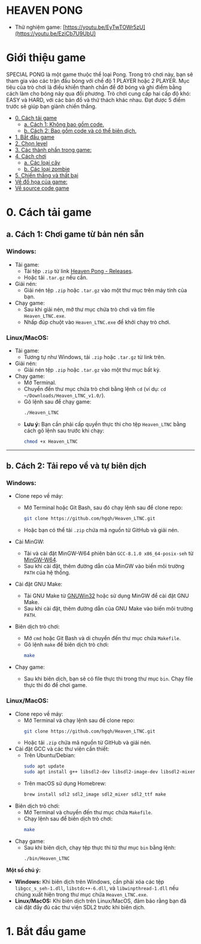 # HEAVEN PONG
- Thử nghiệm game: [https://youtu.be/EyTwTOWr5zU](https://youtu.be/EziCb7U9UbU)

# Giới thiệu game

SPECIAL PONG là một game thuộc thể loại Pong. Trong trò chơi này, bạn sẽ tham gia vào các trận đấu bóng với chế độ 1 PLAYER hoặc 2 PLAYER. Mục tiêu của trò chơi là điều khiển thanh chắn để đỡ bóng và ghi điểm bằng cách làm cho bóng nảy qua đối phương. Trò chơi cung cấp hai cấp độ khó: EASY và HARD, với các bản đồ và thử thách khác nhau. Đạt được 5 điểm trước sẽ giúp bạn giành chiến thắng.

- [0. Cách tải game](#0-cách-tải-game)
    * [a. Cách 1: Không bao gồm code.](#a-cách-1-không-bao-gồm-code)
    * [b. Cách 2: Bao gồm code và có thể biên dịch.](#b-cách-2-bao-gồm-code-và-có-thể-biên-dịch)
- [1. Bắt đầu game](#1bắt-đầu-game)
- [2. Chọn level](#2chọn-level)
- [3. Các thành phần trong game:](#3-các-thành-phần-trong-game)
- [4. Cách chơi](#4-cách-chơi)
    * [a. Các loại cây](#acác-loại-cây)
    * [b. Các loại zombie](#bcác-loại-zombie)
- [5. Chiến thắng và thất bại](#5-chiến-thắng-và-thất-bại)
- [Về đồ họa của game:](#về-đồ-họa-của-game)
- [Về source code game](#về-source-code-game)

# 0. Cách tải game

## a. Cách 1: Chơi game từ bản nén sẵn

### Windows:

- Tải game:
   - Tải tệp `.zip` từ link [Heaven Pong - Releases](https://github.com/hgqh/Heaven_LTNC/releases/tag/v1.0).
   - Hoặc tải `.tar.gz` nếu cần.
- Giải nén:
   - Giải nén tệp `.zip` hoặc `.tar.gz` vào một thư mục trên máy tính của bạn.
- Chạy game:
   - Sau khi giải nén, mở thư mục chứa trò chơi và tìm file `Heaven_LTNC.exe`.
   - Nhấp đúp chuột vào `Heaven_LTNC.exe` để khởi chạy trò chơi.

### Linux/MacOS:
- Tải game:
   - Tương tự như Windows, tải `.zip` hoặc `.tar.gz` từ link trên.
- Giải nén:
   - Giải nén tệp `.zip` hoặc `.tar.gz` vào một thư mục bất kỳ.
- Chạy game:
   - Mở Terminal.
   - Chuyển đến thư mục chứa trò chơi bằng lệnh `cd` (ví dụ: `cd ~/Downloads/Heaven_LTNC_v1.0/`).
   - Gõ lệnh sau để chạy game:
     ```bash
     ./Heaven_LTNC
     ```
   - **Lưu ý:** Bạn cần phải cấp quyền thực thi cho tệp `Heaven_LTNC` bằng cách gõ lệnh sau trước khi chạy:
     ```bash
     chmod +x Heaven_LTNC
     ```

---

## b. Cách 2: Tải repo về và tự biên dịch

### Windows:

- Clone repo về máy:
   - Mở Terminal hoặc Git Bash, sau đó chạy lệnh sau để clone repo:
     ```bash
     git clone https://github.com/hgqh/Heaven_LTNC.git
     ```
   - Hoặc bạn có thể tải `.zip` chứa mã nguồn từ GitHub và giải nén.
- Cài MinGW:
   - Tải và cài đặt MinGW-W64 phiên bản `GCC-8.1.0 x86_64-posix-seh` từ [MinGW-W64](https://sourceforge.net/projects/mingw-w64/).
   - Sau khi cài đặt, thêm đường dẫn của MinGW vào biến môi trường `PATH` của hệ thống.

- Cài đặt GNU Make:
   - Tải GNU Make từ [GNUWin32](http://gnuwin32.sourceforge.net/packages/make.htm) hoặc sử dụng MinGW để cài đặt GNU Make.
   - Sau khi cài đặt, thêm đường dẫn của GNU Make vào biến môi trường `PATH`.
- Biên dịch trò chơi:
   - Mở `cmd` hoặc Git Bash và di chuyển đến thư mục chứa `Makefile`.
   - Gõ lệnh `make` để biên dịch trò chơi:
     ```bash
     make
     ```
- Chạy game:
   - Sau khi biên dịch, bạn sẽ có file thực thi trong thư mục `bin`. Chạy file thực thi đó để chơi game.

### Linux/MacOS:
- Clone repo về máy:
   - Mở Terminal và chạy lệnh sau để clone repo:
     ```bash
     git clone https://github.com/hgqh/Heaven_LTNC.git
     ```
   - Hoặc tải `.zip` chứa mã nguồn từ GitHub và giải nén.
- Cài đặt GCC và các thư viện cần thiết:
   - Trên Ubuntu/Debian:
     ```bash
     sudo apt update
     sudo apt install g++ libsdl2-dev libsdl2-image-dev libsdl2-mixer-dev libsdl2-ttf-dev make
     ```
   - Trên macOS sử dụng Homebrew:
     ```bash
     brew install sdl2 sdl2_image sdl2_mixer sdl2_ttf make
     ```
- Biên dịch trò chơi:
   - Mở Terminal và chuyển đến thư mục chứa `Makefile`.
   - Chạy lệnh sau để biên dịch trò chơi:
     ```bash
     make
     ```
- Chạy game:
   - Sau khi biên dịch, chạy tệp thực thi từ thư mục `bin` bằng lệnh:
     ```bash
     ./bin/Heaven_LTNC
     ```

**Một số chú ý:**

- **Windows:** Khi biên dịch trên Windows, cần phải xóa các tệp `libgcc_s_seh-1.dll`, `libstdc++-6.dll`, và `libwinpthread-1.dll` nếu chúng xuất hiện trong thư mục chứa `Heaven_LTNC.exe`.
- **Linux/MacOS:** Khi biên dịch trên Linux/MacOS, đảm bảo rằng bạn đã cài đặt đầy đủ các thư viện SDL2 trước khi biên dịch.

# 1. Bắt đầu game